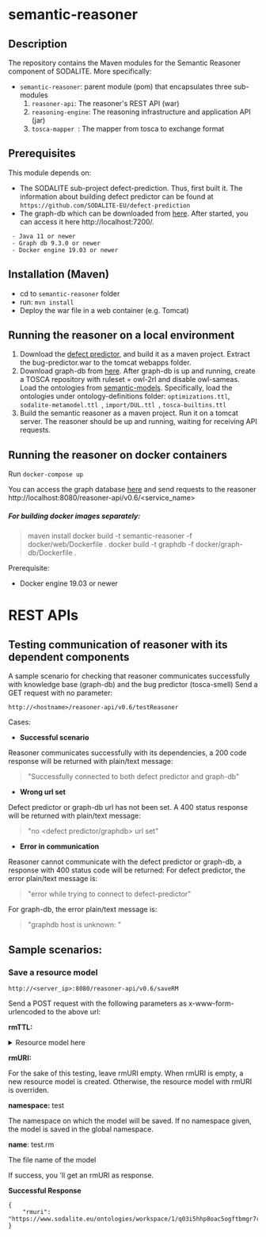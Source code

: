 # semantic-reasoner

## Description

The repository contains the Maven modules for the Semantic Reasoner component of SODALITE. More specifically:

- `semantic-reasoner`: parent module (pom)  that encapsulates three sub-modules
    1. `reasoner-api`: The reasoner's REST API (war)
    2. `reasoning-engine`: The reasoning infrastructure and application API (jar)
    3.  `tosca-mapper `: The mapper from tosca to exchange format

## Prerequisites
This module depends on:

- The SODALITE sub-project defect-prediction. Thus, first built it.
The information about building defect predictor can be found at
 ` https://github.com/SODALITE-EU/defect-prediction `
- The graph-db which can be downloaded from [here](http://graphdb.ontotext.com/documentation/free/index.html). 
After started, you can access it here http://localhost:7200/.
```
 - Java 11 or newer
 - Graph db 9.3.0 or newer
 - Docker engine 19.03 or newer 
 ```
 
## Installation (Maven)

- cd to `semantic-reasoner` folder
- run: `mvn install`
- Deploy the war file in a web container (e.g. Tomcat)

## Running the reasoner on a local environment
1) Download the [defect predictor](https://github.com/SODALITE-EU/defect-prediction), and build it as a maven project.
Extract the bug-predictor.war to the tomcat webapps folder.
2) Download graph-db from [here](http://graphdb.ontotext.com/). 
After graph-db is up and running, create a TOSCA repository with ruleset = owl-2rl and disable owl-sameas.
Load the ontologies from [semantic-models](https://github.com/SODALITE-EU/semantic-models/tree/master/ontology%20definitions).
Specifically, load the ontologies under ontology-definitions folder:
 `optimizations.ttl`,  `sodalite-metamodel.ttl `,  `import/DUL.ttl `,  `tosca-builtins.ttl `
4) Build the semantic reasoner as a maven project. Run it on a tomcat server. 
The reasoner should be up and running, waiting for receiving API requests.

## Running the reasoner on docker containers
Run 
```docker-compose up```

You can access the graph database [here](http://localhost:7200/)
and send requests to the reasoner http://localhost:8080/reasoner-api/v0.6/<service_name>
##### For building docker images separately:

> maven install
>docker build -t semantic-reasoner -f docker/web/Dockerfile .
> docker build -t graphdb -f docker/graph-db/Dockerfile .

  Prerequisite:
 - Docker engine 19.03 or newer

# REST APIs

## Testing communication of reasoner with its dependent components
A sample scenario for checking that reasoner communicates successfully with knowledge base (graph-db) and the bug predictor (tosca-smell)
Send a GET request with no parameter:
```
http://<hostname>/reasoner-api/v0.6/testReasoner 
```
Cases:
- **Successful scenario**

Reasoner communicates successfully with its dependencies, a 200 code response will be returned
with plain/text message:
>"Successfully connected to both defect predictor and graph-db"

- **Wrong url set**

Defect predictor or graph-db url has not been set.
A 400 status response will be returned with plain/text message:
>"no <defect predictor/graphdb> url set"
- **Error in communication**

Reasoner cannot communicate with the defect predictor or graph-db, a response with 400 status code will be returned:
For defect predictor, the error plain/text message is:
>"error while trying to connect to defect-predictor"

For graph-db, the error plain/text message is:
>"graphdb host is unknown: <graphdb url>"

 

## Sample scenarios:
### Save a resource model
```
http://<server_ip>:8080/reasoner-api/v0.6/saveRM
```

Send a POST request with the following parameters as x-www-form-urlencoded to the above url:

**rmTTL:**
<details>
<summary>Resource model here</summary>

```
# baseURI: https://www.sodalite.eu/ontologies/exchange/rm/
# imports: https://www.sodalite.eu/ontologies/exchange/

@prefix : <https://www.sodalite.eu/ontologies/exchange/rm/> .
@prefix exchange: <https://www.sodalite.eu/ontologies/exchange/> .
@prefix owl: <http://www.w3.org/2002/07/owl#> .
@prefix rdf: <http://www.w3.org/1999/02/22-rdf-syntax-ns#> .
@prefix rdfs: <http://www.w3.org/2000/01/rdf-schema#> .
@prefix xsd: <http://www.w3.org/2001/XMLSchema#> .

:
  rdf:type owl:Ontology ;
  owl:imports exchange: ;
  owl:versionInfo "Created by the SODALITE IDE" ;
.

:RM_1
  rdf:type exchange:RM ;
  exchange:userId "27827d44-0f6c-11ea-8d71-362b9e155667" ;
.
:Parameter_1
  rdf:type exchange:Parameter ;
  exchange:name "property" ;  
  exchange:value 'docker_ip' ; 
.
:Parameter_2
  rdf:type exchange:Parameter ;
  exchange:name "entity" ;  
  exchange:value 'SELF' ; 
.
:Parameter_3
  rdf:type exchange:Parameter ;
  exchange:name "get_property" ;
  exchange:hasParameter :Parameter_1 ;
  exchange:hasParameter :Parameter_2 ;
.	

:Parameter_4
  rdf:type exchange:Parameter ;
  exchange:name "value" ;
  exchange:hasParameter :Parameter_3 ;
.

:Parameter_5
  rdf:type exchange:Parameter ;
  exchange:name "docker_ip" ;
  exchange:hasParameter :Parameter_4 ;
.	


:Parameter_6
  rdf:type exchange:Parameter ;
  exchange:name "path" ;
  exchange:value '/workspace/iac-management/blueprint-samples/blueprints/sodalite-test/modules/vm/playbooks/set_ip.yaml' ;
.

:Parameter_7
  rdf:type exchange:Parameter ;
  exchange:name "content" ;
  exchange:value '- hosts: all\n  gather_facts: no\n  tasks:\n    - name: Set attributes\n      set_stats:\n        data:\n          private_address: "{{ docker_ip }}"\n          public_address: "{{ docker_ip }}"' ;
.


:Parameter_8
  rdf:type exchange:Parameter ;
  exchange:name "primary" ;
  exchange:hasParameter :Parameter_6 ;
  exchange:hasParameter :Parameter_7 ;
.


:Parameter_9
  rdf:type exchange:Parameter ;
  exchange:name "implementation" ;
  exchange:hasParameter :Parameter_8 ;
.

:Parameter_10
  rdf:type exchange:Parameter ;
  exchange:name "create" ;
  exchange:hasParameter :Parameter_5 ;
  exchange:hasParameter :Parameter_9 ;
.

:Parameter_11
  rdf:type exchange:Parameter ;
  exchange:name "type" ;
  exchange:value 'string' ;  
.

:Parameter_12
  rdf:type exchange:Parameter ;
  exchange:name "required" ;
  exchange:value 'false' ;
.
:Property_1
  rdf:type exchange:Property ;
  exchange:name "username" ;
  exchange:hasParameter :Parameter_11 ;
  exchange:hasParameter :Parameter_12 ;
.
:Parameter_13
  rdf:type exchange:Parameter ;
  exchange:name "type" ;
  exchange:value 'string' ;  
.
:Parameter_14
  rdf:type exchange:Parameter ;
  exchange:name "required" ;
  exchange:value 'false' ;
.
:Property_2
  rdf:type exchange:Property ;
  exchange:name "docker_ip" ;
  exchange:hasParameter :Parameter_13 ;
  exchange:hasParameter :Parameter_14 ;
.
:Parameter_15
  rdf:type exchange:Parameter ;
  exchange:name "type" ;
  exchange:value 'tosca.interfaces.node.lifecycle.Standard' ;
.
:Interface_1
  rdf:type exchange:Interface ;
  exchange:name "Standard" ;
  exchange:hasParameter :Parameter_15 ;
  exchange:hasParameter :Parameter_10 ;
.

:NodeType_1
  rdf:type exchange:Type ;
  exchange:name "sodalite.nodes.Compute" ;
  exchange:derivesFrom 'tosca.nodes.Compute' ;  
  exchange:properties :Property_1 ; 
  exchange:properties :Property_2 ; 
  exchange:interfaces :Interface_1 ; 
.  
```

</details>


**rmURI:** <LEAVE IT EMPTY>


For the sake of this testing, leave rmURI empty.
When rmURI is empty, a new resource model is created. Otherwise, the resource model with rmURI is overriden.

**namespace:** test

The namespace on which the model will be saved. If no namespace given, the model is saved in the global namespace.

**name**: test.rm

The file name of the model


If success, you 'll get an rmURI as response.

**Successful Response**
```
{
    "rmuri": "https://www.sodalite.eu/ontologies/workspace/1/q03i5hhp8oac5ogftbmgr7ra4v/RM_nom7pmrlja496e5kkb026ub7d8"
}
```
 
